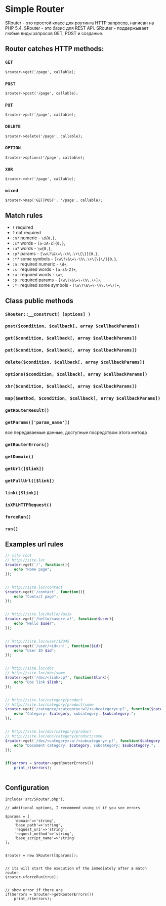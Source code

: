 # Simple Router

SRouter - это простой класс для роутинга HTTP запросов, написан на PHP 5.4.
SRouter - это базис для REST API.
SRouter - поддержывает любые виды запросов GET, POST и созданые.


## Router catches HTTP methods:

### `GET`
```
$router->get('/page', callable);
```

### `POST`
```
$router->post('/page', callable);
```

### `PUT`
```
$router->put('/page', callable);
```

### `DELETE`
```
$router->delete('/page', callable);
```

### `OPTION`
```
$router->options('/page', callable);
```

### `XHR`
```
$router->xhr('/page', callable);
```

### `mixed `
```
$router->map('GET|POST', '/page', callable);
```


## Match rules
- `!` required
- `?` not required
- `:n?` numeric - `\d{0,}`,
- `:s?` words - `[a-zA-Z]{0,}`,
- `:a?` words - `\w{0,}`,
- `:p?` params - `[\w\?\&\=\-\%\.\+\{\}]{0,}`,
- `:*?` some symbols - `[\w\?\&\=\-\%\.\+\{\}\/]{0,}`,
- `:n!` required numeric - `\d+`,
- `:s!` required words - `[a-zA-Z]+`,
- `:a!` required words - `\w+`,
- `:p!` required params - `[\w\?\&\=\-\%\.\+]+`,
- `:*!` required some symbols - `[\w\?\&\=\-\%\.\+\/]+`,



## Class public methods

### `SRouter::__construct( [options] )` 


### `post($condition, $callback[, array $callbackParams])`


### `get($condition, $callback[, array $callbackParams])`


### `put($condition, $callback[, array $callbackParams])`


### `delete($condition, $callback[, array $callbackParams])`


### `options($condition, $callback[, array $callbackParams])`


### `xhr($condition, $callback[, array $callbackParams])`


### `map($method, $condition, $callback[, array $callbackParams])`


### `getRouterResult()`


### `getParams(['param_name'])`
все передаваемые данные, доступные посредством этого метода

### `getRouterErrors()`


### `getDomain()`


### `getUrl([$link])`


### `getFullUrl([$link])`


### `link([$link])`


### `isXMLHTTPRequest()`


### `forceRun()`


### `run()`






## Examples url rules
```php
// site root 
// http://site.loc
$router->get('/', function(){
    echo "Home page";
});


// http://site.loc/contact
$router->get('/contact', function(){
    echo "Contact page";
});


// http://site.loc/hello/Vasia
$router->get('/hello/<user>:a!', function($user){
    echo "Hello $user";
});


// http://site.loc/user/12345
$router->get('/user/<id>:n!', function($id){
    echo "User ID $id";
});


// http://site.loc/doc
// http://site.loc/doc/some
$router->get('/doc/<link>:p?', function($link){
    echo "Doc link $link";
});


// http://site.loc/category/product
// http://site.loc/category/product/some
$router->get('/category/<category>:w?/<subcategory>:p?', function($category, $subcategory){
    echo "Category: $category, subcategory: $subcategory.";
});


// http://site.loc/doc/category/product
// http://site.loc/doc/category/product/some
$router->get('/doc/<category>:a!/<subcategory>:p?', function($category, $subcategory){
    echo "Document category: $category, subcategory: $subcategory.";
});


if($errors = $router->getRouterErrors())
    print_r($errors);
    
```


## Configuration
```
include('src/SRouter.php');

// additional options, I recommend using it if you see errors

$params = [
    'domain'=>'string',
    'base_path'=>'string',
    'request_uri'=>'string',
    'request_method'=>'string',
    'base_script_name'=>'string'
];


$router = new SRouter([$params]);


// its will start the execution of the immediately after a match router
$router->forceRun(true);


// show error if there are
if($errors = $router->getRouterErrors())
    print_r($errors);

```